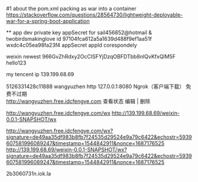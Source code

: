 #1 about the pom.xml packing as war into a container
https://stackoverflow.com/questions/28564730/lightweight-deployable-war-for-a-spring-boot-application


** app dev private key appSecret for sail456852@hotmail & twobirdsmakinglove id
97104fca612a5a1639d488f9ef1aa51f
wxdc4c05ea98fa23f4
appSecret 
appId corespondely

 weixin newest
966GvZhRdxy2OcCISFYjDzqOBFDTbb8nIQvKfxQlM5F
hello123

my tencent ip
139.199.68.69


5126331428c11888	wangyuzhen	http	127.0.0.1:8080	Ngrok（客户端下载）	免费不过期	
http://wangyuzhen.free.idcfengye.com	查看状态	编辑   |  删除

http://wangyuzhen.free.idcfengye.com/wx
http://139.199.68.69/weixin-0.0.1-SNAPSHOT/wx

http://wangyuzhen.free.idcfengye.com/wx?signature=de49aa35df983b8fb7f24535d29524e9a79c6422&echostr=5939607581996089247&timestamp=1544842911&nonce=1687176525
http://139.199.68.69/weixin-0.0.1-SNAPSHOT/wx?signature=de49aa35df983b8fb7f24535d29524e9a79c6422&echostr=5939607581996089247&timestamp=1544842911&nonce=1687176525

2b3060731n.iok.la